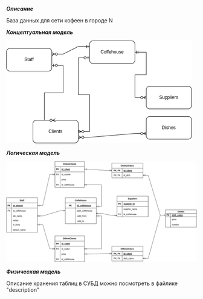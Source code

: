 ***Описание***

База данных для сети кофеен в городе N

***Концептуальная модель***

![](conceptual_model.png)

***Логическая модель***

![](logical_model.png)


***Физическая модель***

Описание хранения таблиц в СУБД можно посмотреть в файлике "description"
